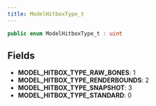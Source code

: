 ```yaml
---
title: ModelHitboxType_t
---
```


```csharp
public enum ModelHitboxType_t : uint
```

## Fields

- **MODEL_HITBOX_TYPE_RAW_BONES**: 1
- **MODEL_HITBOX_TYPE_RENDERBOUNDS**: 2
- **MODEL_HITBOX_TYPE_SNAPSHOT**: 3
- **MODEL_HITBOX_TYPE_STANDARD**: 0

